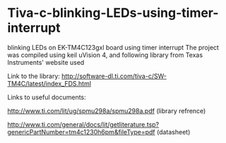 # Tiva-c-blinking-LEDs-using-timer-interrupt
blinking LEDs on EK-TM4C123gxl board using timer interrupt
The project was compiled using keil uVision 4, and following library from Texas Instruments' website used

Link to the library:
http://software-dl.ti.com/tiva-c/SW-TM4C/latest/index_FDS.html

Links to useful documents:

http://www.ti.com/lit/ug/spmu298a/spmu298a.pdf     (library refrence)

http://www.ti.com/general/docs/lit/getliterature.tsp?genericPartNumber=tm4c1230h6pm&fileType=pdf    (datasheet)


